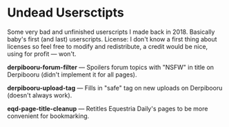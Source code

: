 # Undead Usersctipts
Some very bad and unfinished userscripts I made back in 2018. Basically baby's first (and last) userscripts.
License: I don't know a first thing about licenses so feel free to modify and redistribute, a credit would be nice, using for profit — won't.

**derpibooru-forum-filter** — Spoilers forum topics with "NSFW" in title on Derpibooru (didn't implement it for all pages).

**derpibooru-upload-tag** — Fills in "safe" tag on new uploads on Derpibooru (doesn't always work).

**eqd-page-title-cleanup** — Retitles Equestria Daily's pages to be more convenient for bookmarking.
